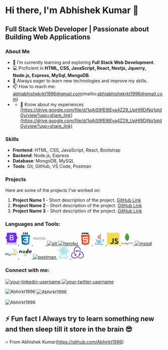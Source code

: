# Hi there, I'm Abhishek Kumar 👋

## Full Stack Web Developer | Passionate about Building Web Applications

### About Me
- 🌱 I’m currently learning and exploring **Full Stack Web Development**.
- 💻 Proficient in **HTML, CSS, JavaScript, React, Nextjs, Jquerry, Node.js, Express, MySql, MongoDB**.
- 🚀 Always eager to learn new technologies and improve my skills.
- 📫 How to reach me: abhiabhishekrkt1996@gmail.com(mailto:abhiabhishekrkt1996@gmail.com)
- - 📄 Know about my experiences [https://drive.google.com/file/d/1qAiS9fEl6Eya4Z29_UpHI9DiNq1qtdGy/view?usp=share_link](https://drive.google.com/file/d/1qAiS9fEl6Eya4Z29_UpHI9DiNq1qtdGy/view?usp=share_link)
    
### Skills
- **Frontend**: HTML, CSS, JavaScript, React, Bootstrap
- **Backend**: Node.js, Express
- **Database**: MongoDB, MySQL
- **Tools**: Git, GitHub, VS Code, Postman

### Projects
Here are some of the projects I've worked on:

1. **Project Name 1** - Short description of the project. [GitHub Link](#)
2. **Project Name 2** - Short description of the project. [GitHub Link](#)
3. **Project Name 3** - Short description of the project. [GitHub Link](#)

<h3 align="left">Languages and Tools:</h3>
<p align="left"> <a href="https://getbootstrap.com" target="_blank" rel="noreferrer"> <img src="https://raw.githubusercontent.com/devicons/devicon/master/icons/bootstrap/bootstrap-plain-wordmark.svg" alt="bootstrap" width="40" height="40"/> </a> <a href="https://www.w3schools.com/css/" target="_blank" rel="noreferrer"> <img src="https://raw.githubusercontent.com/devicons/devicon/master/icons/css3/css3-original-wordmark.svg" alt="css3" width="40" height="40"/> </a> <a href="https://expressjs.com" target="_blank" rel="noreferrer"> <img src="https://raw.githubusercontent.com/devicons/devicon/master/icons/express/express-original-wordmark.svg" alt="express" width="40" height="40"/> </a> <a href="https://git-scm.com/" target="_blank" rel="noreferrer"> <img src="https://www.vectorlogo.zone/logos/git-scm/git-scm-icon.svg" alt="git" width="40" height="40"/> </a> <a href="https://heroku.com" target="_blank" rel="noreferrer"> <img src="https://www.vectorlogo.zone/logos/heroku/heroku-icon.svg" alt="heroku" width="40" height="40"/> </a> <a href="https://www.w3.org/html/" target="_blank" rel="noreferrer"> <img src="https://raw.githubusercontent.com/devicons/devicon/master/icons/html5/html5-original-wordmark.svg" alt="html5" width="40" height="40"/> </a> <a href="https://www.java.com" target="_blank" rel="noreferrer"> <img src="https://raw.githubusercontent.com/devicons/devicon/master/icons/java/java-original.svg" alt="java" width="40" height="40"/> </a> <a href="https://developer.mozilla.org/en-US/docs/Web/JavaScript" target="_blank" rel="noreferrer"> <img src="https://raw.githubusercontent.com/devicons/devicon/master/icons/javascript/javascript-original.svg" alt="javascript" width="40" height="40"/> </a> <a href="https://www.mongodb.com/" target="_blank" rel="noreferrer"> <img src="https://raw.githubusercontent.com/devicons/devicon/master/icons/mongodb/mongodb-original-wordmark.svg" alt="mongodb" width="40" height="40"/> </a> <a href="https://www.microsoft.com/en-us/sql-server" target="_blank" rel="noreferrer"> <img src="https://www.svgrepo.com/show/303229/microsoft-sql-server-logo.svg" alt="mssql" width="40" height="40"/> </a> <a href="https://www.mysql.com/" target="_blank" rel="noreferrer"> <img src="https://raw.githubusercontent.com/devicons/devicon/master/icons/mysql/mysql-original-wordmark.svg" alt="mysql" width="40" height="40"/> </a> <a href="https://nodejs.org" target="_blank" rel="noreferrer"> <img src="https://raw.githubusercontent.com/devicons/devicon/master/icons/nodejs/nodejs-original-wordmark.svg" alt="nodejs" width="40" height="40"/> </a> <a href="https://postman.com" target="_blank" rel="noreferrer"> <img src="https://www.vectorlogo.zone/logos/getpostman/getpostman-icon.svg" alt="postman" width="40" height="40"/> </a> <a href="https://reactjs.org/" target="_blank" rel="noreferrer"> <img src="https://raw.githubusercontent.com/devicons/devicon/master/icons/react/react-original-wordmark.svg" alt="react" width="40" height="40"/> </a> <a href="https://redux.js.org" target="_blank" rel="noreferrer"> <img src="https://raw.githubusercontent.com/devicons/devicon/master/icons/redux/redux-original.svg" alt="redux" width="40" height="40"/> </a> </p>

<h3 align="left">Connect with me:</h3>
<p align="left">
  <!-- LinkedIn -->
  <a href="https://linkedin.com/in/Abhirkt1996" target="blank">
    <img align="center" src="https://raw.githubusercontent.com/rahuldkjain/github-profile-readme-generator/master/src/images/icons/Social/linked-in-alt.svg" alt="your-linkedin-username" height="30" width="40" />
  </a>
  
  <!-- X (Twitter) -->
<a href="https://x.com/Abhishe41953898?t=WbabHl3d4cV3DN39pRGwJw&s=09" target="blank">
    <img align="center" src="https://raw.githubusercontent.com/rahuldkjain/github-profile-readme-generator/master/src/images/icons/Social/twitter.svg" alt="your-twitter-username" height="30" width="40" />
  </a>
</p>

<p>
  <!-- Top Languages Card -->
  <img align="left" src="https://github-readme-stats.vercel.app/api/top-langs?username=Abhirkt1996&show_icons=true&locale=en&layout=compact&theme=dark" alt="Abhirkt1996" />
</p>

<p>
  <!-- GitHub Stats Card -->
  &nbsp;<img align="center" src="https://github-readme-stats.vercel.app/api?username=Abhirkt1996&show_icons=true&locale=en&theme=radical" alt="Abhirkt1996" />
</p>

<p>
  <!-- GitHub Streak Stats Card -->
  <img align="center" src="https://github-readme-streak-stats.herokuapp.com/?user=Abhirkt1996&theme=merko" alt="Abhirkt1996" />
</p>

 ⚡ Fun fact **I Always try to learn something new and then sleep till it store in the brain 😎**
---

⭐️ From Abhishek Kumar(https://github.com/Abhirkt1996)
